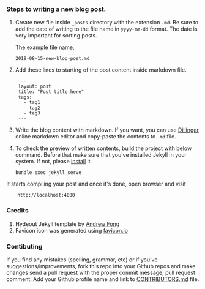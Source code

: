 ### Steps to writing a new blog post.

 1. Create new file inside `_posts` directory with the extension `.md`. Be sure to add the date of writing to the file name in `yyyy-mm-dd` format. The date is very important for sorting posts.

       The example file name,

        2019-08-15-new-blog-post.md
 2.  Add these lines to starting of the post content inside markdown file.

     ```
      ---
      layout: post
      title: "Post title here"
      tags:
        - tag1
        - tag2
        - tag3
      ---
     ```

 3. Write the blog content with markdown. If you want, you can use [Dillinger](https://dillinger.io/) online markdown editor and copy-paste the contents to `.md` file.

 4. To check the preview of written contents, build the project with below command. Before that make sure that you've installed Jekyll in your system. If not, please [install](https://jekyllrb.com/) it.

        bundle exec jekyll serve

  It starts compiling your post and once it's done, open browser and visit

        http://localhost:4000


### Credits

 1. Hydeout Jekyll template by [Andrew Fong](https://github.com/fongandrew) 
 2. Favicon icon was generated using [favicon.io](https://favicon.io/)

### Contibuting 

If you find any mistakes (spelling, grammar, etc) or if you've suggestions/improvements, fork this repo into your Github repos and make changes send a pull request with the proper commit message, pull request comment. Add your Github profile name and link to [CONTRIBUTORS.md](CONTRIBUTORS.md) file.